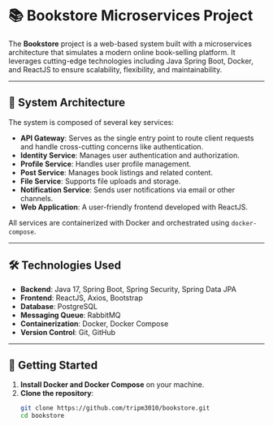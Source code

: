 # 📚 Bookstore Microservices Project

The **Bookstore** project is a web-based system built with a microservices architecture that simulates a modern online book-selling platform. It leverages cutting-edge technologies including Java Spring Boot, Docker, and ReactJS to ensure scalability, flexibility, and maintainability.

---

## 🧩 System Architecture

The system is composed of several key services:

- **API Gateway**: Serves as the single entry point to route client requests and handle cross-cutting concerns like authentication.
- **Identity Service**: Manages user authentication and authorization.
- **Profile Service**: Handles user profile management.
- **Post Service**: Manages book listings and related content.
- **File Service**: Supports file uploads and storage.
- **Notification Service**: Sends user notifications via email or other channels.
- **Web Application**: A user-friendly frontend developed with ReactJS.

All services are containerized with Docker and orchestrated using `docker-compose`.

---

## 🛠️ Technologies Used

- **Backend**: Java 17, Spring Boot, Spring Security, Spring Data JPA  
- **Frontend**: ReactJS, Axios, Bootstrap  
- **Database**: PostgreSQL  
- **Messaging Queue**: RabbitMQ  
- **Containerization**: Docker, Docker Compose  
- **Version Control**: Git, GitHub  

---

## 🚀 Getting Started

1. **Install Docker and Docker Compose** on your machine.
2. **Clone the repository**:
   ```bash
   git clone https://github.com/tripm3010/bookstore.git
   cd bookstore
